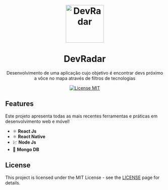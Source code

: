 <h1 align="center">
<br>
  <img src="https://img2.gratispng.com/20180701/lvs/kisspng-imaging-radar-weather-radar-desktop-wallpaper-5b3975108f18e1.9091373515304921765861.jpg" alt="DevRadar" width="120">
<br>
<br>
DevRadar
</h1>

<p align="center">Desenvolvimento de uma aplicação cujo objetivo é encontrar devs próximo a vôce no mapa através de filtros de tecnologias</p>

<p align="center">
  <a href="https://opensource.org/licenses/MIT">
    <img src="https://img.shields.io/badge/License-MIT-blue.svg" alt="License MIT">
  </a>
</p>

## Features
Este projeto apresenta todas as mais recentes ferramentas e práticas em desenvolvimento web e móvel!

- ⚛️ **React Js**
- ⚛️ **React Native**
- 💹 **Node Js**
- 📄 **Mongo DB**


## License

This project is licensed under the MIT License - see the [LICENSE](https://opensource.org/licenses/MIT) page for details.
